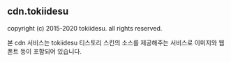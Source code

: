 ## cdn.tokiidesu
copyright (c) 2015-2020 tokiidesu. all rights reserved.

본 cdn 서비스는 tokiidesu 티스토리 스킨의 소스를 제공해주는 서비스로 이미지와 웹폰트 등이 포함되어 있습니다.
